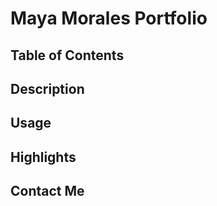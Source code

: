 # Maya Morales Portfolio

## Table of Contents

## Description

## Usage

## Highlights

## Contact Me